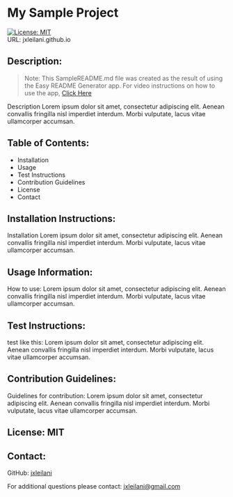 
# My Sample Project 
[![License: MIT](https://img.shields.io/badge/License-MIT-yellow.svg)](https://opensource.org/licenses/MIT)  
URL: jxleilani.github.io
## Description:
> Note: This SampleREADME.md file was created as the result of using the Easy README Generator app. For video instructions on how to use the app, [Click Here](https://jxleilani.github.io/readme-gen/Assets/ReadMeGen-HowTo.mp4)

Description Lorem ipsum dolor sit amet, consectetur adipiscing elit. Aenean convallis fringilla nisl imperdiet interdum. Morbi vulputate, lacus vitae ullamcorper accumsan.
## Table of Contents:
* Installation
* Usage
* Test Instructions
* Contribution Guidelines
* License
* Contact
## Installation Instructions:
Installation Lorem ipsum dolor sit amet, consectetur adipiscing elit. Aenean convallis fringilla nisl imperdiet interdum. Morbi vulputate, lacus vitae ullamcorper accumsan.
## Usage Information:
How to use: Lorem ipsum dolor sit amet, consectetur adipiscing elit. Aenean convallis fringilla nisl imperdiet interdum. Morbi vulputate, lacus vitae ullamcorper accumsan.
## Test Instructions:
test like this: Lorem ipsum dolor sit amet, consectetur adipiscing elit. Aenean convallis fringilla nisl imperdiet interdum. Morbi vulputate, lacus vitae ullamcorper accumsan.
## Contribution Guidelines:
Guidelines for contribution: Lorem ipsum dolor sit amet, consectetur adipiscing elit. Aenean convallis fringilla nisl imperdiet interdum. Morbi vulputate, lacus vitae ullamcorper accumsan.
## License: MIT
## Contact: 
GitHub: [jxleilani](https://github.com/jxleilani)

For additional questions please contact: [jxleilani@gmail.com](mailto:jxleilani@gmail.com)
